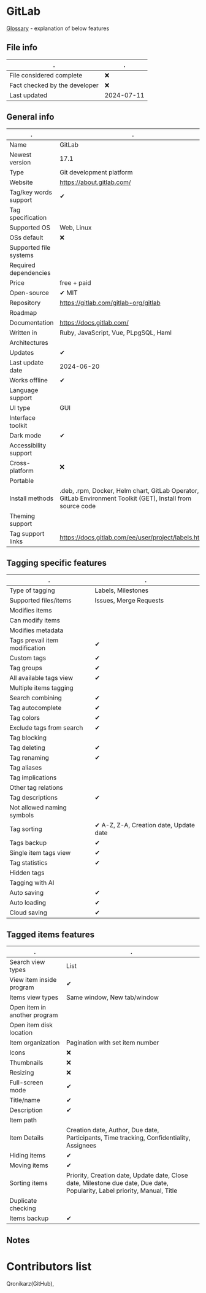 # GitLab
[Glossary](glossary.md) - explanation of below features

## File info
. | . |
---|---
File considered complete | ❌
Fact checked by the developer | ❌
Last updated | 2024-07-11

## General info
. | . |
---|---
Name | GitLab
Newest version | 17.1
Type | Git development platform
Website | https://about.gitlab.com/
Tag/key words support | ✔
Tag specification | 
Supported OS | Web, Linux
OSs default | ❌
Supported file systems | 
Required dependencies | 
Price | free + paid
Open-source | ✔ MIT
Repository | https://gitlab.com/gitlab-org/gitlab
Roadmap | 
Documentation | https://docs.gitlab.com/
Written in | Ruby, JavaScript, Vue, PLpgSQL, Haml
Architectures | 
Updates | ✔
Last update date | 2024-06-20
Works offline | ✔
Language support | 
UI type | GUI
Interface toolkit | 
Dark mode | ✔
Accessibility support | 
Cross-platform | ❌
Portable | 
Install methods | .deb, .rpm, Docker, Helm chart, GitLab Operator, GitLab Environment Toolkit (GET), Install from source code
Theming support | 
Tag support links | https://docs.gitlab.com/ee/user/project/labels.html

## Tagging specific features
. | . |
---|---
Type of tagging | Labels, Milestones
Supported files/items | Issues, Merge Requests
Modifies items | 
Can modify items | 
Modifies metadata | 
Tags prevail item modification | ✔
Custom tags | ✔
Tag groups | ✔
All available tags view | ✔
Multiple items tagging | 
Search combining | ✔
Tag autocomplete | ✔
Tag colors | ✔
Exclude tags from search | ✔
Tag blocking | 
Tag deleting | ✔
Tag renaming | ✔
Tag aliases | 
Tag implications | 
Other tag relations | 
Tag descriptions | ✔
Not allowed naming symbols | 
Tag sorting | ✔ A-Z, Z-A, Creation date, Update date
Tags backup | ✔
Single item tags view | ✔
Tag statistics | ✔
Hidden tags | 
Tagging with AI | 
Auto saving | ✔
Auto loading | ✔
Cloud saving | ✔

## Tagged items features
. | . |
---|---
Search view types | List
View item inside program | ✔
Items view types | Same window, New tab/window
Open item in another program | 
Open item disk location | 
Item organization | Pagination with set item number
Icons | ❌
Thumbnails | ❌
Resizing | ❌
Full-screen mode | ✔
Title/name | ✔
Description | ✔
Item path | 
Item Details | Creation date, Author, Due date, Participants, Time tracking, Confidentiality, Assignees
Hiding items | ✔
Moving items | ✔
Sorting items | Priority, Creation date, Update date, Close date, Milestone due date, Due date, Popularity, Label priority, Manual, Title
Duplicate checking | 
Items backup | ✔

## Notes


# Contributors list
Qronikarz(GitHub), 
